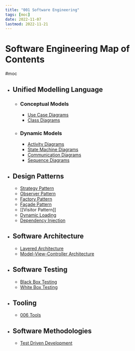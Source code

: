 ```yaml
---
title: "001 Software Engineering"
tags: [moc]
date: 2022-11-07
lastmod: 2022-11-21
---
```

# Software Engineering Map of Contents
#moc 
- ## Unified Modelling Language
	- ### Conceptual Models
		- [Use Case Diagrams](Notes/Use%20Case%20Diagrams.md)
		- [Class Diagrams](Notes/Class%20Diagrams.md)
	- ### Dynamic Models
		- [Activity Diagrams](Notes/Activity%20Diagrams.md)
		- [State Machine Diagrams](Notes/State%20Machine%20Diagrams.md)
		- [Communication Diagrams](Notes/Communication%20Diagrams.md)
		- [Sequence Diagrams](Notes/Sequence%20Diagrams.md)
- ## Design Patterns
	- [Strategy Pattern](Notes/Strategy%20Pattern.md)
	- [Observer Pattern](Notes/Observer%20Pattern.md)
	- [Factory Pattern](Notes/Factory%20Pattern.md)
	- [Façade Pattern](Notes/Fa%C3%A7ade%20Pattern.md)
	- [[Visitor Pattern]]
	- [Dynamic Loading](Notes/Dynamic%20Loading.md)
	- [Dependency Injection](Notes/Dependency%20Injection.md)
- ## Software Architecture
	- [Layered Architecture](Notes/Layered%20Architecture.md)
	- [Model-View-Controller Architecture](Notes/Model-View-Controller%20Architecture.md)
- ## Software Testing
	- [Black Box Testing](Notes/Black%20Box%20Testing.md)
	- [White Box Testing](Notes/White%20Box%20Testing.md)
- ## Tooling
	- [006 Tools](006%20Tools.md)
- ## Software Methodologies
	- [Test Driven Development](Test%20Driven%20Development)
